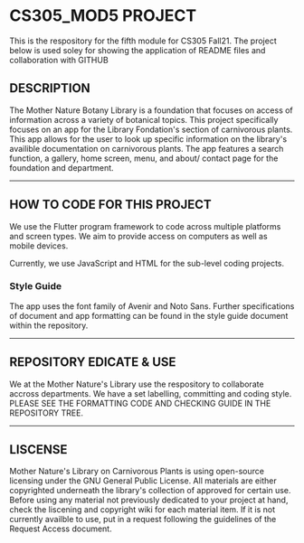 # CS305_MOD5 PROJECT 
This is the respository for the fifth module for CS305 Fall21. The project below is used soley for showing the application of README files and collaboration with GITHUB

## DESCRIPTION
The Mother Nature Botany Library is a foundation that focuses on access of information across a variety of botanical topics. This project specifically focuses on an app for the Library Fondation's section of carnivorous plants. This app allows for the user to look up specific information on the library's availible documentation on carnivorous plants. The app features a search function, a gallery, home screen, menu, and about/ contact page for the foundation and department.

---

## HOW TO CODE FOR THIS PROJECT

We use the Flutter program framework to code across multiple platforms and screen types. We aim to provide access on computers as well as mobile devices.

Currently, we use JavaScript and HTML for the sub-level coding projects.

### Style Guide
  The app uses the font family of Avenir and Noto Sans.
  Further specifications of document and app formatting can be found in the style guide document within the repository.
  
  ---
  
## REPOSITORY EDICATE & USE
We at the Mother Nature's Library use the respository to collaborate accross departments. We have a set labelling, committing
and coding style. PLEASE SEE THE FORMATTING CODE AND CHECKING GUIDE IN THE REPOSITORY TREE.

---

## LISCENSE
Mother Nature's Library on Carnivorous Plants is using open-source licensing under the GNU General Public License. All materials are either copyrighted underneath the library's collection of approved for certain use. Before using any material not previously dedicated to  your project at hand, check the liscening and copyright wiki for each material item. If it is not currently availble to use, put in a request following the guidelines of the Request Access document.
